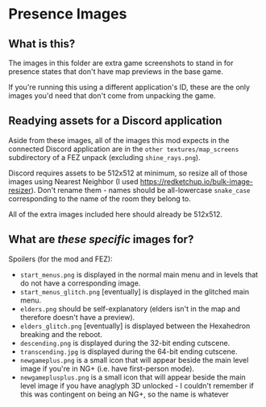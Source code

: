 # Presence Images

## What is this?
The images in this folder are extra game screenshots to stand in for presence states that don't have map previews in the base game.

If you're running this using a different application's ID, these are the only images you'd need that don't come from unpacking the game.

## Readying assets for a Discord application
Aside from these images, all of the images this mod expects in the connected Discord application are in the `other textures/map_screens` subdirectory of a FEZ unpack (excluding `shine_rays.png`).

Discord requires assets to be 512x512 at minimum, so resize all of those images using Nearest Neighbor (I used https://redketchup.io/bulk-image-resizer). 
Don't rename them - names should be all-lowercase `snake_case` corresponding to the name of the room they belong to.

All of the extra images included here should already be 512x512.

## What are *these specific* images for?
Spoilers (for the mod and FEZ):
- `start_menus.png` is displayed in the normal main menu and in levels that do not have a corresponding image.
- `start_menus_glitch.png` [eventually] is displayed in the glitched main menu.
- `elders.png` should be self-explanatory (elders isn't in the map and therefore doesn't have a preview).
- `elders_glitch.png` [eventually] is displayed between the Hexahedron breaking and the reboot.
- `descending.png` is displayed during the 32-bit ending cutscene.
- `transcending.jpg` is displayed during the 64-bit ending cutscene.
- `newgameplus.png` is a small icon that will appear beside the main level image if you're in NG+ (i.e. have first-person mode).
- `newgameplusplus.png` is a small icon that will appear beside the main level image if you have anaglyph 3D unlocked - I couldn't remember if this was contingent on being an NG+, so the name is whatever